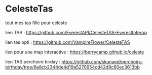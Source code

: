# CelesteTas
tout mes tas fille pour celeste 

lien TAS : https://github.com/EverestAPI/CelesteTAS-EverestInterop

lien tas opti : https://github.com/VampireFlower/CelesteTAS

lien pour une map interactive : https://berrycamp.github.io/celeste

lien TAS perchoire birday : https://github.com/skunaed/perchoirs-birthday/tree/6a8cb2344de4d19a5270954cd42d9c60ec3613bb

